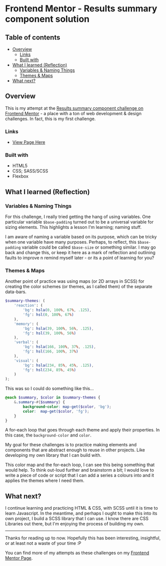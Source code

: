 # Frontend Mentor - Results summary component solution
## Table of contents
- [Overview](#overview)
  - [Links](#links)
  - [Built with](#built-with)
- [What I learned (Reflection)](#what-i-learned)
    - [Variables & Naming Things](#variables--naming-things)
    - [Themes & Maps](#themes--maps)
- [What next?](#what-next)

## Overview
This is my attempt at the [Results summary component challenge on Frontend Mentor](https://www.frontendmentor.io/challenges/results-summary-component-CE_K6s0maV) - a place with a ton of web development & design challenges. In fact, this is my first challenge.

### Links
- [View Page Here](https://geoffsg.github.io/results-summary-component/)

### Built with
- HTML5
- CSS; SASS/SCSS
- Flexbox

## What I learned (Reflection)
### Variables & Naming Things
For this challenge, I really tried getting the hang of using variables. One particular variable `$base-padding` turned out to be a universal variable for sizing elements. This highlights a lesson I'm learning; naming stuff.

I am aware of naming a variable based on its purpose, which can be tricky when one variable have many purposes. Perhaps, to reflect, this `$base-padding` variable could be called `$base-size` or something similar. I may go back and change this, or keep it here as a mark of reflection and outlining faults to improve n remind myself later - or its a point of learning for you?

### Themes & Maps
Another point of practice was using maps (or 2D arrays in SCSS) for creating the color schemes (or themes, as I called them) of the separate data-bars. 

```scss
$summary-themes: (
    'reaction': (
        'bg': hsla(0, 100%, 67%, .125),
        'fg': hsl(0, 100%, 67%)
    ),
    'memory': (
        'bg': hsla(39, 100%, 56%, .125),
        'fg': hsl(39, 100%, 56%)
    ),
    'verbal': (
        'bg': hsla(166, 100%, 37%, .125),
        'fg': hsl(166, 100%, 37%)
    ),
    'visual': (
        'bg': hsla(234, 85%, 45%, .125),
        'fg': hsl(234, 85%, 45%)
    )
);
```

This was so I could do something like this...

```scss
@each $summary, $color in $summary-themes {
    &.summary-#{$summary} {
        background-color: map-get($color, 'bg');
        color:  map-get($color, 'fg');
    }
}
```

A for-each loop that goes through each theme and apply their properties. In this case, the `background-color` and `color`.

My goal for these challenges is to practice making elements and components that are abstract enough to reuse in other projects. Like developing my own library that I can build with.

This color map and the for-each loop, I can see this being something that would help. To think out-loud further and brainstorm a bit; I would love to write a piece of code or script that I can add a series a colours into and it applies the themes where I need them. 

## What next?
I continue learning and practicing HTML & CSS, with SCSS until it is time to learn Javascript. In the meantime, and perhaps I ought to make this into its own project, I build a SCSS library that I can use. I know there are CSS Libraries out there, but I'm enjoying the process of building my own.

---

Thanks for reading up to now. Hopefully this has been interesting, insightful, or at least not a waste of your time :P

You can find more of my attempts as these challenges on my [Frontend Mentor Page](https://www.frontendmentor.io/profile/GeoffSG).